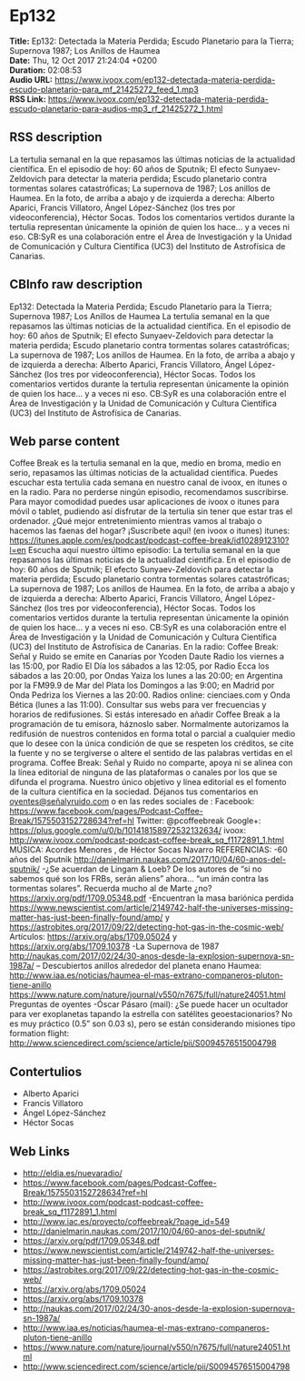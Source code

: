 # Ep132  
**Title:** Ep132: Detectada la Materia Perdida; Escudo Planetario para la Tierra; Supernova 1987; Los Anillos de Haumea  
**Date:** Thu, 12 Oct 2017 21:24:04 +0200  
**Duration:** 02:08:53  
**Audio URL:** https://www.ivoox.com/ep132-detectada-materia-perdida-escudo-planetario-para_mf_21425272_feed_1.mp3  
**RSS Link:** https://www.ivoox.com/ep132-detectada-materia-perdida-escudo-planetario-para-audios-mp3_rf_21425272_1.html  

## RSS description
La tertulia semanal en la que repasamos las últimas noticias de la actualidad científica. En el episodio de hoy: 60 años de Sputnik; El efecto Sunyaev-Zeldovich para detectar la materia perdida; Escudo planetario contra tormentas solares catastróficas; La supernova de 1987; Los anillos de Haumea. En la foto, de arriba a abajo y de izquierda a derecha: Alberto Aparici, Francis Villatoro, Ángel López-Sánchez (los tres por videoconferencia), Héctor Socas. Todos los comentarios vertidos durante la tertulia representan únicamente la opinión de quien los hace… y a veces ni eso. CB:SyR es una colaboración entre el Área de Investigación y la Unidad de Comunicación y Cultura Científica (UC3) del Instituto de Astrofísica de Canarias.

## CBInfo raw description
Ep132: Detectada la Materia Perdida; Escudo Planetario para la Tierra; Supernova 1987; Los Anillos de Haumea
La tertulia semanal en la que repasamos las últimas noticias de la actualidad científica. En el episodio de hoy: 60 años de Sputnik; El efecto Sunyaev-Zeldovich para detectar la materia perdida; Escudo planetario contra tormentas solares catastróficas; La supernova de 1987; Los anillos de Haumea. En la foto, de arriba a abajo y de izquierda a derecha: Alberto Aparici, Francis Villatoro, Ángel López-Sánchez (los tres por videoconferencia), Héctor Socas. Todos los comentarios vertidos durante la tertulia representan únicamente la opinión de quien los hace… y a veces ni eso. CB:SyR es una colaboración entre el Área de Investigación y la Unidad de Comunicación y Cultura Científica (UC3) del Instituto de Astrofísica de Canarias.


## Web parse content
Coffee Break es la tertulia semanal en la que, medio en broma, medio en serio, repasamos las últimas noticias de la actualidad científica. Puedes escuchar esta tertulia cada semana en nuestro canal de ivoox, en itunes o en la radio. Para no perderse ningún episodio, recomendamos suscribirse. Para mayor comodidad puedes usar aplicaciones de ivoox o itunes para móvil o tablet, pudiendo así disfrutar de la tertulia sin tener que estar tras el ordenador. ¿Qué mejor entretenimiento mientras vamos al trabajo o hacemos las faenas del hogar? ¡Suscríbete aquí! (en ivoox o itunes) itunes: https://itunes.apple.com/es/podcast/podcast-coffee-break/id1028912310?l=en Escucha aquí nuestro último episodio: La tertulia semanal en la que repasamos las últimas noticias de la actualidad científica. En el episodio de hoy: 60 años de Sputnik; El efecto Sunyaev-Zeldovich para detectar la materia perdida; Escudo planetario contra tormentas solares catastróficas; La supernova de 1987; Los anillos de Haumea. En la foto, de arriba a abajo y de izquierda a derecha: Alberto Aparici, Francis Villatoro, Ángel López-Sánchez (los tres por videoconferencia), Héctor Socas. Todos los comentarios vertidos durante la tertulia representan únicamente la opinión de quien los hace… y a veces ni eso. CB:SyR es una colaboración entre el Área de Investigación y la Unidad de Comunicación y Cultura Científica (UC3) del Instituto de Astrofísica de Canarias. En la radio: Coffee Break: Señal y Ruido se emite en Canarias por Ycoden Daute Radio los viernes a las 15:00, por Radio El Día los sábados a las 12:05, por Radio Ecca los sábados a las 20:00, por Ondas Yaiza los lunes a las 20:00; en Argentina por la FM99.9 de Mar del Plata los Domingos a las 9:00; en Madrid por Onda Pedriza los Viernes a las 20:00. Radios online: cienciaes.com y Onda Bética (lunes a las 11:00). Consultar sus webs para ver frecuencias y horarios de redifusiones. Si estás interesado en añadir Coffee Break a la programación de tu emisora, háznoslo saber. Normalmente autorizamos la redifusión de nuestros contenidos en forma total o parcial a cualquier medio que lo desee con la única condición de que se respeten los créditos, se cite la fuente y no se tergiverse o altere el sentido de las palabras vertidas en el programa. Coffee Break: Señal y Ruido no comparte, apoya ni se alinea con la línea editorial de ninguna de las plataformas o canales por los que se difunda el programa. Nuestro único objetivo y línea editorial es el fomento de la cultura científica en la sociedad. Déjanos tus comentarios en oyentes@señalyruido.com o en las redes sociales de : Facebook: https://www.facebook.com/pages/Podcast-Coffee-Break/1575503152728634?ref=hl Twitter: @pcoffeebreak Google+: https://plus.google.com/u/0/b/101418158972532132634/ ivoox: http://www.ivoox.com/podcast-podcast-coffee-break_sq_f1172891_1.html MÚSICA: Acordes Menores , de Héctor Socas Navarro REFERENCIAS: -60 años del Sputnik http://danielmarin.naukas.com/2017/10/04/60-anos-del-sputnik/ -¿Se acuerdan de Lingam & Loeb? De los autores de “si no sabemos qué son los FRBs, serán aliens” ahora… “un imán contra las tormentas solares”. Recuerda mucho al de Marte ¿no? https://arxiv.org/pdf/1709.05348.pdf -Encuentran la masa bariónica perdida https://www.newscientist.com/article/2149742-half-the-universes-missing-matter-has-just-been-finally-found/amp/ y https://astrobites.org/2017/09/22/detecting-hot-gas-in-the-cosmic-web/ Artículos: https://arxiv.org/abs/1709.05024 y https://arxiv.org/abs/1709.10378 -La Supernova de 1987 http://naukas.com/2017/02/24/30-anos-desde-la-explosion-supernova-sn-1987a/ – Descubiertos anillos alrededor del planeta enano Haumea: http://www.iaa.es/noticias/haumea-el-mas-extrano-companeros-pluton-tiene-anillo https://www.nature.com/nature/journal/v550/n7675/full/nature24051.html Preguntas de oyentes -Óscar Pásaro (mail): ¿Se puede hacer un ocultador para ver exoplanetas tapando la estrella con satélites geoestacionarios? No es muy práctico (0.5” son 0.03 s), pero se están considerando misiones tipo formation flight: http://www.sciencedirect.com/science/article/pii/S0094576515004798

## Contertulios
- Alberto Aparici
- Francis Villatoro
- Ángel López-Sánchez
- Héctor Socas
## Web Links
- http://eldia.es/nuevaradio/
- https://www.facebook.com/pages/Podcast-Coffee-Break/1575503152728634?ref=hl
- http://www.ivoox.com/podcast-podcast-coffee-break_sq_f1172891_1.html
- http://www.iac.es/proyecto/coffeebreak/?page_id=549
- http://danielmarin.naukas.com/2017/10/04/60-anos-del-sputnik/
- https://arxiv.org/pdf/1709.05348.pdf
- https://www.newscientist.com/article/2149742-half-the-universes-missing-matter-has-just-been-finally-found/amp/
- https://astrobites.org/2017/09/22/detecting-hot-gas-in-the-cosmic-web/
- https://arxiv.org/abs/1709.05024
- https://arxiv.org/abs/1709.10378
- http://naukas.com/2017/02/24/30-anos-desde-la-explosion-supernova-sn-1987a/
- http://www.iaa.es/noticias/haumea-el-mas-extrano-companeros-pluton-tiene-anillo
- https://www.nature.com/nature/journal/v550/n7675/full/nature24051.html
- http://www.sciencedirect.com/science/article/pii/S0094576515004798